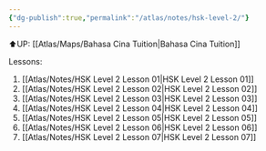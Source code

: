 ```yaml
---
{"dg-publish":true,"permalink":"/atlas/notes/hsk-level-2/"}
---
```


⬆️UP: [[Atlas/Maps/Bahasa Cina Tuition\|Bahasa Cina Tuition]]

Lessons:
1. [[Atlas/Notes/HSK Level 2 Lesson 01\|HSK Level 2 Lesson 01]]
2. [[Atlas/Notes/HSK Level 2 Lesson 02\|HSK Level 2 Lesson 02]]
3. [[Atlas/Notes/HSK Level 2 Lesson 03\|HSK Level 2 Lesson 03]]
4. [[Atlas/Notes/HSK Level 2 Lesson 04\|HSK Level 2 Lesson 04]]
5. [[Atlas/Notes/HSK Level 2 Lesson 05\|HSK Level 2 Lesson 05]]
6. [[Atlas/Notes/HSK Level 2 Lesson 06\|HSK Level 2 Lesson 06]]
7. [[Atlas/Notes/HSK Level 2 Lesson 07\|HSK Level 2 Lesson 07]]